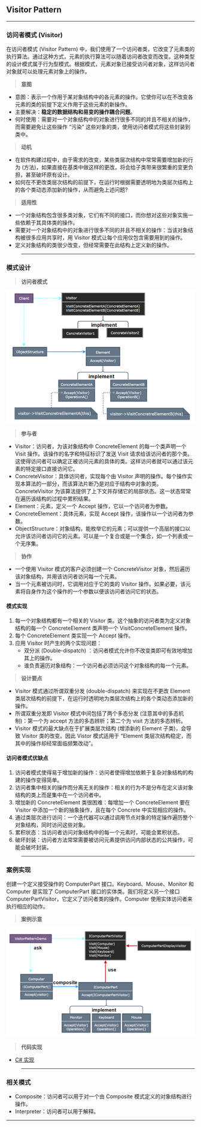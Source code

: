 ## Visitor Pattern

---
### 访问者模式 (Visitor)

在访问者模式 (Visitor Pattern) 中，我们使用了一个访问者类，它改变了元素类的执行算法。通过这种方式，元素的执行算法可以随着访问者改变而改变。这种类型的设计模式属于行为型模式。根据模式，元素对象已接受访问者对象，这样访问者对象就可以处理元素对象上的操作。

> **意图**

- 意图：表示一个作用于某对象结构中的各元素的操作。它使你可以在不改变各元素的类的前提下定义作用于这些元素的新操作。
- 主要解决：**稳定的数据结构和易变的操作耦合问题**。
- 何时使用：需要对一个对象结构中的对象进行很多不同的并且不相关的操作，而需要避免让这些操作 “污染” 这些对象的类，使用访问者模式将这些封装到类中。

> **动机**

- 在软件构建过程中，由于需求的改变，某些类层次结构中常常需要增加新的行为 (方法)，如果直接在基类中做这样的更改，将会给子类带来很繁重的变更负担，甚至破坏原有设计。
- 如何在不更改类层次结构的前提下，在运行时根据需要透明地为类层次结构上的各个类动态添加新的操作，从而避免上述问题?

> **适用性**

- 一个对象结构包含很多类对象，它们有不同的接口，而你想对这些对象实施一些依赖于其具体类的操作。
- 需要对一个对象结构中的对象进行很多不同的并且不相关的操作：当该对象结构被很多应用共享时，用 Visitor 模式让每个应用仅包含需要用到的操作。
- 定义对象结构的类很少改变，但经常需要在此结构上定义新的操作。
  
>---
### 模式设计

> **访问者模式**

  ![访问者模式](img/访问者模式设计.png)

> **参与者**

- Visitor：访问者，为该对象结构中 ConcreteElement 的每一个类声明一个 Visit 操作。该操作的名字和特征标识了发送 Visit 请求给该访问者的那个类。这使得访问者可以确定正被访问元素的具体的类。这样访问者就可以通过该元素的特定接口直接访问它。
- ConcreteVisitor：具体访问者，实现每个由 Visitor 声明的操作。每个操作实现本算法的一部分，而该算法片断乃是对应于结构中对象的类。ConcreteVisitor 为该算法提供了上下文并存储它的局部状态。这一状态常常在遍历该结构的过程中累积结果。
- Element：元素，定义一个 Accept 操作，它以一个访问者为参数。
- ConcreteElement：具体元素，实现 Accept 操作，该操作以一个访问者为参数。
- ObjectStructure：对象结构，能枚举它的元素；可以提供一个高层的接口以允许该访问者访问它的元素。可以是一个复合或是一个集合，如一个列表或一个无序集。

> **协作**

- 一个使用 Visitor 模式的客户必须创建一个 ConcreteVisitor 对象，然后遍历该对象结构，并用该访问者访问每一个元素。
- 当一个元素被访问时，它调用对应于它的类的 Visitor 操作。如果必要，该元素将自身作为这个操作的一个参数以便该访问者访问它的状态。

#### 模式实现

1. 每一个对象结构都有一个相关的 Visitor 类。这个抽象的访问者类为定义对象结构的每一个 ConcreteElement 类声明一个 VisitConcreteElement 操作。
2. 每个 ConcreteElement 类实现一个 Accept 操作。
3. 应用 Visitor 时产生的两个实现问题：
   - 双分派 (Double-dispatch) ：访问者模式允许你不改变类即可有效地增加其上的操作。
   - 谁负责遍历对象结构：一个访问者必须访问这个对象结构的每一个元素。

> **设计要点**

- Visitor 模式通过所谓双重分发 (double-dispatch) 来实现在不更改 Element 类层次结构的前提下，在运行时透明地为类层次结构上的各个类动态添加新的操作。
- 所谓双重分发即 Visitor 模式中间包括了两个多态分发 (注意其中的多态机制)：第一个为 accept 方法的多态辨析；第二个为 visit 方法的多态辨析。
- Visitor 模式的最大缺点在于扩展类层次结构 (增添新的 Element 子类)，会导致 Visitor 类的改变。因此 Vistor 模式适用于 “Element 类层次结构稳定，而其中的操作却经常面临频繁改动”。

#### 访问者模式优缺点

1. 访问者模式使得易于增加新的操作：访问者使得增加依赖于复杂对象结构的构建的操作变得简单。
2. 访问者集中相关的操作而分离无关的操作：相关的行为不是分布在定义该对象结构的类上而是集中在一个访问者中。
3. 增加新的 ConcreteElement 类很困难：每增加一个 ConcreteElement 要在 Visitor 中添加一个新的抽象操作，且在每个 Concrete 中实现相应的操作。
4. 通过类层次进行访问：一个迭代器可以通过调用节点对象的特定操作遍历整个对象结构，同时访问这些对象。
5. 累积状态：当访问者访问对象结构中的每一个元素时，可能会累积状态。
6. 破坏封装：访问者方法常常需要被访问元素提供访问内部状态的公共操作，可能会破坏封装。

>---
### 案例实现

创建一个定义接受操作的 ComputerPart 接口。Keyboard、Mouse、Monitor 和 Computer 是实现了 ComputerPart 接口的实体类。我们将定义另一个接口 ComputerPartVisitor，它定义了访问者类的操作。Computer 使用实体访问者来执行相应的动作。

> **案例示意**

  ![案例](img/访问者模式案例.png)

> **代码实现**

- [C# 实现](../../CodeDemo/DesignPatterns%20For%20CSharp/Behavioral%20Patterns/Visitor/Visitor.cs)

>---
### 相关模式

- Composite：访问者可以用于对一个由 Composite 模式定义的对象结构进行操作。
- Interpreter：访问者可以用于解释。

---